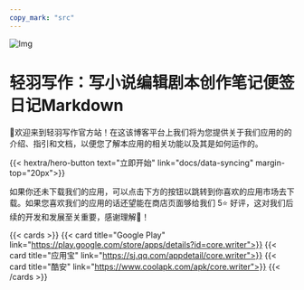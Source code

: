 ```yaml
---
copy_mark: "src"
---
```


![Img](/img/app_graphic.jpg)

# 轻羽写作：写小说编辑剧本创作笔记便签日记Markdown

👋欢迎来到轻羽写作官方站！在这该博客平台上我们将为您提供关于我们应用的的介绍、指引和文档，以便您了解本应用的相关功能以及其是如何运作的。

<div class="hx-mt-6"></div>
<div class="hx-mb-7">
{{< hextra/hero-button text="立即开始" link="docs/data-syncing" margin-top="20px">}}
</div>

如果你还未下载我们的应用，可以点击下方的按钮以跳转到你喜欢的应用市场去下载。如果您喜欢我们的应用的话还望能在商店页面够给我们 5⭐ 好评，这对我们后续的开发和发展至关重要，感谢理解🤣！

{{< cards >}}
  {{< card title="Google Play" link="https://play.google.com/store/apps/details?id=core.writer">}}
  {{< card title="应用宝" link="https://sj.qq.com/appdetail/core.writer">}}
  {{< card title="酷安" link="https://www.coolapk.com/apk/core.writer">}}
{{< /cards >}}
